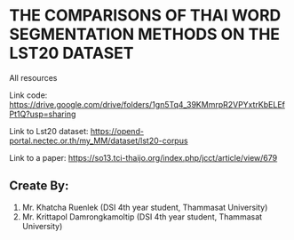 # THE COMPARISONS OF THAI WORD SEGMENTATION METHODS ON THE LST20 DATASET
All resources

Link code:
https://drive.google.com/drive/folders/1gn5Tq4_39KMmrpR2VPYxtrKbELEfPt1Q?usp=sharing

Link to Lst20 dataset:
https://opend-portal.nectec.or.th/my_MM/dataset/lst20-corpus

Link to a paper:
https://so13.tci-thaijo.org/index.php/jcct/article/view/679

## Create By:
1) Mr. Khatcha Ruenlek (DSI 4th year student, Thammasat University)
2) Mr. Krittapol Damrongkamoltip (DSI 4th year student, Thammasat University)

